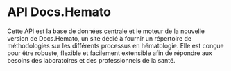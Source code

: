 # API Docs.Hemato

Cette API est la base de données centrale et le moteur de la nouvelle version de Docs.Hemato, un site dédié à fournir un répertoire de méthodologies sur les différents processus en hématologie. Elle est conçue pour être robuste, flexible et facilement extensible afin de répondre aux besoins des laboratoires et des professionnels de la santé.

